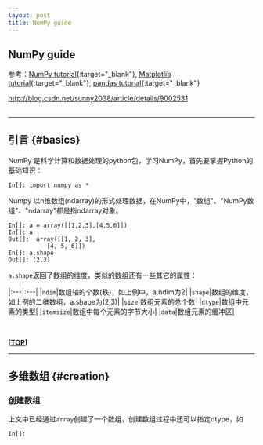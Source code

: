 ```yaml
---
layout: post
title: NumPy guide
---
```

## NumPy guide

参考：[NumPy tutorial][ref1]{:target="_blank"},  [Matplotlib tutorial][ref2]{:target="_blank"},  [pandas tutorial][ref3]{:target="_blank"}

[ref1]:http://wiki.scipy.org/Tentative_NumPy_Tutorial
[ref2]:http://reverland.org/python/2012/09/07/matplotlib-tutorial/
[ref3]:http://dormouse.github.io/pandas.html
http://blog.csdn.net/sunny2038/article/details/9002531

<h2 id="top"></h2>

***

## 引言 {#basics}

NumPy 是科学计算和数据处理的python包，学习NumPy，首先要掌握Python的基础知识：

    In[]: import numpy as *

Numpy 以n维数组(ndarray)的形式处理数据，在NumPy中，"数组"、"NumPy数组"、"ndarray"都是指ndarray对象。

    In[]: a = array([[1,2,3],[4,5,6]])
    In[]: a
    Out[]:  array([[1, 2, 3],
               [4, 5, 6]])
    In[]: a.shape
    Out[]: (2,3)

`a.shape`返回了数组的维度，类似的数组还有一些其它的属性：

|:---|:---|
|`ndim`|数组轴的个数(秩)，如上例中，a.ndim为2|
|`shape`|数组的维度，如上例的二维数组，a.shape为(2,3)|
|`size`|数组元素的总个数|
|`dtype`|数组中元素的类型|
|`itemsize`|数组中每个元素的字节大小|
|`data`|数组元素的缓冲区|

<br>

**[[TOP](#top)]**

***

## 多维数组 {#creation}

### 创建数组

上文中已经通过`array`创建了一个数组，创建数组过程中还可以指定dtype，如

    In[]: 







